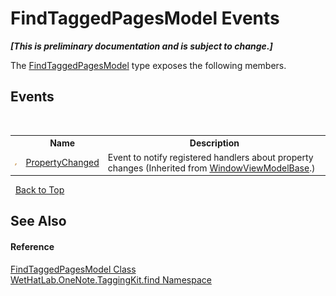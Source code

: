 # FindTaggedPagesModel Events
 _**\[This is preliminary documentation and is subject to change.\]**_

The <a href="61df9a94-5b66-19be-5b06-1d28184da999.md">FindTaggedPagesModel</a> type exposes the following members.


## Events
&nbsp;<table><tr><th></th><th>Name</th><th>Description</th></tr><tr><td>![Public event](media/pubevent.gif "Public event")</td><td><a href="a4b4b3eb-2a85-fc6b-bacf-a28bf7614a45.md">PropertyChanged</a></td><td>
Event to notify registered handlers about property changes
 (Inherited from <a href="874446c0-97b5-9b14-77fa-860013f5467d.md">WindowViewModelBase</a>.)</td></tr></table>&nbsp;
<a href="#findtaggedpagesmodel-events">Back to Top</a>

## See Also


#### Reference
<a href="61df9a94-5b66-19be-5b06-1d28184da999.md">FindTaggedPagesModel Class</a><br /><a href="0e3a8efd-07d2-1709-b1cd-709153222081.md">WetHatLab.OneNote.TaggingKit.find Namespace</a><br />